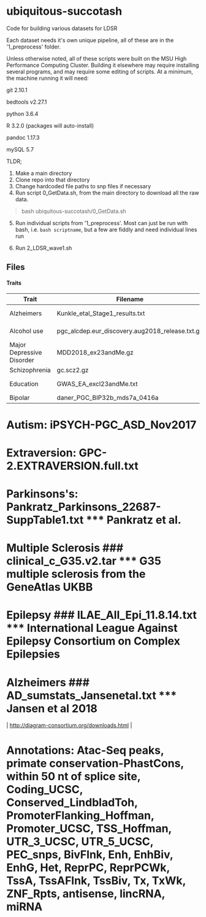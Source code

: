 # ubiquitous-succotash

Code for building various datasets for LDSR

Each dataset needs it's own unique pipeline, all of these are in the '1_preprocess' folder.

Unless otherwise noted, all of these scripts were built on the MSU High Performance Computing Cluster. Building it elsewhere may require installing several programs, and may require some editing of scripts. At a minimum, the machine running it will need:

git 2.10.1

bedtools v2.27.1

python 3.6.4

R 3.2.0 (packages will auto-install)

pandoc 1.17.3

mySQL 5.7 

TLDR;

1. Make a main directory
2. Clone repo into that directory
3. Change hardcoded file paths to snp files if necessary
4. Run script 0_GetData.sh, from the main directory to download all the raw data.

> bash ubiquitous-succotash/0_GetData.sh

5. Run individual scripts from '1_preprocess'. Most can just be run with bash, i.e. `bash scriptname`, but a few are fiddly and need individual lines run

6. Run 2_LDSR_wave1.sh

## Files

#### Traits

| Trait | Filename |  N | Case | Control | Data Link | Reference |
|-------|----------|----|------|---------|------|-----------|
|Alzheimers | Kunkle_etal_Stage1_results.txt | - | 21,982 | 41,944 | https://www.niagads.org/system/tdf/public_docs/Kunkle_etal_Stage1_results.txt?file=1&type=field_collection_item&id=121&force= | https://doi.org/10.1038/s41588-019-0358-2 |
|Alcohol use | pgc_alcdep.eur_discovery.aug2018_release.txt.gz | - | 11,569 | 34,999 | https://www.med.unc.edu/pgc/results-and-downloads/alcohol-dependence/ | http://dx.doi.org/10.1038/s41593-018-0275-1 |
| Major Depressive Disorder | MDD2018_ex23andMe.gz | - | 59851 | 113154 | https://www.med.unc.edu/pgc/results-and-downloads/mdd/ | 
| Schizophrenia | gc.scz2.gz | - | 36989 | 113075 | https://www.med.unc.edu/pgc/results-and-downloads/scz/ | https://doi.org/10.1038/nature13595 |
| Education | GWAS_EA_excl23andMe.txt | 766345 |-|-| http://www.thessgac.org/data | https://doi.org/10.1038/s41588-018-0147-3 |
| Bipolar | daner_PGC_BIP32b_mds7a_0416a |
# Autism: iPSYCH-PGC_ASD_Nov2017
# Extraversion: GPC-2.EXTRAVERSION.full.txt 
# Parkinsons's: Pankratz_Parkinsons_22687-SuppTable1.txt        *** Pankratz et al. 
# Multiple Sclerosis           ### clinical_c_G35.v2.tar                           *** G35 multiple sclerosis from the GeneAtlas UKBB                               
# Epilepsy                     ### ILAE_All_Epi_11.8.14.txt                        *** International League Against Epilepsy Consortium on Complex Epilepsies
# Alzheimers                   ### AD_sumstats_Jansenetal.txt                      *** Jansen et al 2018

| http://diagram-consortium.org/downloads.html |

# Annotations: Atac-Seq peaks, primate conservation-PhastCons, within 50 nt of splice site, Coding_UCSC, Conserved_LindbladToh, PromoterFlanking_Hoffman, Promoter_UCSC, TSS_Hoffman, UTR_3_UCSC, UTR_5_UCSC, PEC_snps, BivFlnk, Enh, EnhBiv, EnhG, Het, ReprPC, ReprPCWk, TssA, TssAFlnk, TssBiv, Tx, TxWk, ZNF_Rpts, antisense, lincRNA, miRNA

